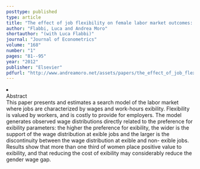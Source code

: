 ```yaml
---
posttype: published
type: article
title: "The effect of job flexibility on female labor market outcomes: Estimates from a search and bargaining model"
author: "Flabbi, Luca and Andrea Moro"
shortauthor: "(with Luca Flabbi)"
journal: "Journal of Econometrics"
volume: "168"
number: "1"
pages: "81--95"
year: "2012"
publisher: "Elsevier"
pdfurl: "http://www.andreamoro.net/assets/papers/the_effect_of_job_flexibility.pdf"
---
```

<li class='acc_hide'> <div class="title">Abstract</div>
This paper presents and estimates a search model of the labor market
where jobs are characterized by wages and work-hours exibility. Flexibility is valued
by workers, and is costly to provide for employers. The model generates observed wage
distributions directly related to the preference for exibility parameters: the higher
the preference for exibility, the wider is the support of the wage distribution at
exible jobs and the larger is the discontinuity between the wage distribution at exible
and non- exible jobs. Results show that more than one third of women place positive
value to exibility, and that reducing the cost of exibility may considerably reduce
the gender wage gap.
</li>
